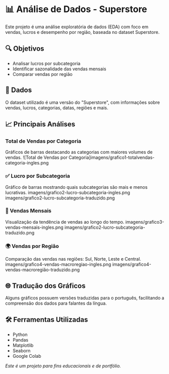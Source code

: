 # 📊 Análise de Dados - Superstore

Este projeto é uma análise exploratória de dados (EDA) com foco em vendas, lucros e desempenho por região, baseada no dataset Superstore.

## 🔍 Objetivos

- Analisar lucros por subcategoria
- Identificar sazonalidade das vendas mensais
- Comparar vendas por região

## 📁 Dados

O dataset utilizado é uma versão do "Superstore", com informações sobre vendas, lucros, categorias, datas, regiões e mais.

## 📈 Principais Análises

### Total de Vendas por Categoria 
Gráficos de barras destacando as categorias com maiores volumes de vendas.
![Total de Vendas por Categoria]imagens/grafico1-totalvendas-categoria-ingles.png

### ✅ Lucro por Subcategoria
Gráfico de barras mostrando quais subcategorias são mais e menos lucrativas.
imagens/grafico2-lucro-subcategoria-ingles.png
imagens/grafico2-lucro-subcategoria-traduzido.png

### 📅 Vendas Mensais
Visualização da tendência de vendas ao longo do tempo.
imagens/grafico3-vendas-mensais-ingles.png
imagens/grafico2-lucro-subcategoria-traduzido.png

### 🌍 Vendas por Região
Comparação das vendas nas regiões: Sul, Norte, Leste e Central.
imagens/grafico4-vendas-macroregiao-ingles.png
imagens/grafico4-vendas-macroregião-traduzido.png

## 🌐 Tradução dos Gráficos

Alguns gráficos possuem versões traduzidas para o português, facilitando a compreensão dos dados para falantes da língua.

## 🛠️ Ferramentas Utilizadas

- Python
- Pandas
- Matplotlib
- Seaborn
- Google Colab


*Este é um projeto para fins educacionais e de portfólio.*
